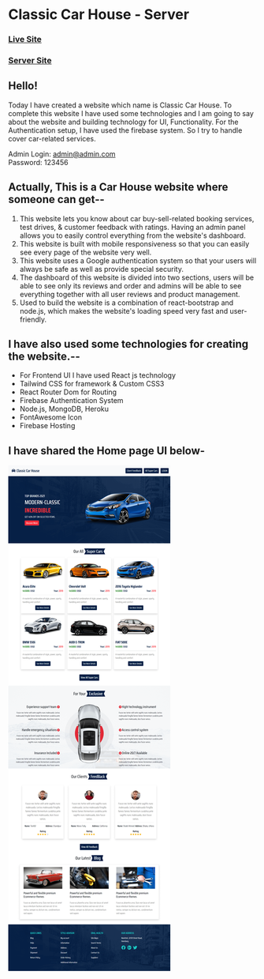 # Classic Car House - Server
### [Live Site](https://classic-car-house.web.app/)
### [Server Site](https://lit-tundra-83694.herokuapp.com/)

## Hello!
Today I have created a website which name is Classic Car House. To complete this website I have used some technologies and I am going to say about the website and building technology for UI, Functionality. For the Authentication setup, I have used the firebase system. So I try to handle cover car-related services.

Admin Login: admin@admin.com </br>
Password: 123456

## Actually, This is a Car House website where someone can get--
1. This website lets you know about car buy-sell-related booking services, test drives, & customer feedback with ratings. Having an admin panel allows you to easily control everything from the website's dashboard.
2. This website is built with mobile responsiveness so that you can easily see every page of the website very well.
3. This website uses a Google authentication system so that your users will always be safe as well as provide special security.
4. The dashboard of this website is divided into two sections, users will be able to see only its reviews and order and admins will be able to see everything together with all user reviews and product management.
5. Used to build the website is a combination of react-bootstrap and node.js, which makes the website's loading speed very fast and user-friendly.

## I have also used some technologies for creating the website.--
- For Frontend UI I have used React js technology
- Tailwind CSS for framework & Custom CSS3
- React Router Dom for Routing
- Firebase Authentication System
- Node.js, MongoDB, Heroku
- FontAwesome Icon
- Firebase Hosting

## I have shared the Home page UI below-

![Alt text](relative/path/../../homepage.png?raw=true "Title")